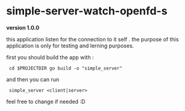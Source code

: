 # simple-server-watch-openfd-s

**version 1.0.0**

this application listen for the connection to it self .
the purpose of this application is only for testing and lerning purposes.

first you should build the app with :

` cd $PROJECTDIR go build -o "simple_server"`

 and then you can run

` simple_server <client|server>`

feel free to change if needed :D
